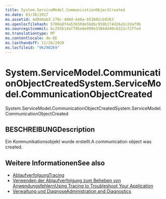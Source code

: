 ```yaml
---
title: System.ServiceModel.CommunicationObjectCreated
ms.date: 03/30/2017
ms.assetid: 4d0d4ab3-270c-408d-b48a-b53b02cb9263
ms.openlocfilehash: 5700a8f4a53b59de5bdbc959b174d26a5c2daf9b
ms.sourcegitcommit: bc293b14af795e0e999e3304dd40c0222cf2ffe4
ms.translationtype: MT
ms.contentlocale: de-DE
ms.lasthandoff: 11/26/2020
ms.locfileid: "96290269"
---
```

# <a name="systemservicemodelcommunicationobjectcreated"></a><span data-ttu-id="92f0f-102">System.ServiceModel.CommunicationObjectCreated</span><span class="sxs-lookup"><span data-stu-id="92f0f-102">System.ServiceModel.CommunicationObjectCreated</span></span>

<span data-ttu-id="92f0f-103">System.ServiceModel.CommunicationObjectCreated</span><span class="sxs-lookup"><span data-stu-id="92f0f-103">System.ServiceModel.CommunicationObjectCreated</span></span>  
  
## <a name="description"></a><span data-ttu-id="92f0f-104">BESCHREIBUNG</span><span class="sxs-lookup"><span data-stu-id="92f0f-104">Description</span></span>  

 <span data-ttu-id="92f0f-105">Ein Kommunikationsobjekt wurde erstellt.</span><span class="sxs-lookup"><span data-stu-id="92f0f-105">A communication object was created.</span></span>  
  
## <a name="see-also"></a><span data-ttu-id="92f0f-106">Weitere Informationen</span><span class="sxs-lookup"><span data-stu-id="92f0f-106">See also</span></span>

- [<span data-ttu-id="92f0f-107">Ablaufverfolgung</span><span class="sxs-lookup"><span data-stu-id="92f0f-107">Tracing</span></span>](index.md)
- [<span data-ttu-id="92f0f-108">Verwenden der Ablaufverfolgung zum Beheben von Anwendungsfehlern</span><span class="sxs-lookup"><span data-stu-id="92f0f-108">Using Tracing to Troubleshoot Your Application</span></span>](using-tracing-to-troubleshoot-your-application.md)
- [<span data-ttu-id="92f0f-109">Verwaltung und Diagnose</span><span class="sxs-lookup"><span data-stu-id="92f0f-109">Administration and Diagnostics</span></span>](../index.md)

